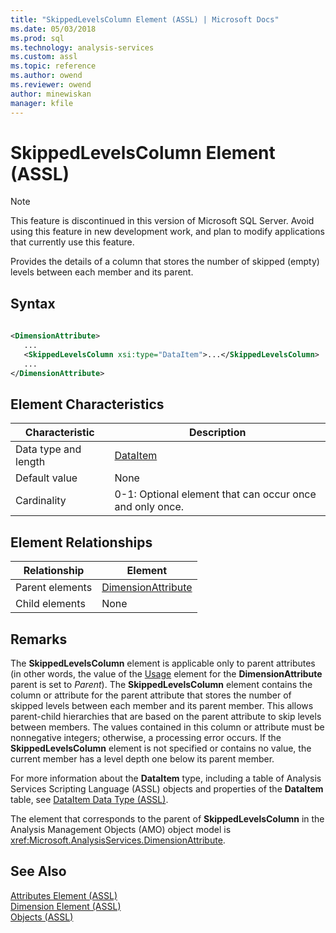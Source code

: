```yaml
---
title: "SkippedLevelsColumn Element (ASSL) | Microsoft Docs"
ms.date: 05/03/2018
ms.prod: sql
ms.technology: analysis-services
ms.custom: assl
ms.topic: reference
ms.author: owend
ms.reviewer: owend
author: minewiskan
manager: kfile
---
```

# SkippedLevelsColumn Element (ASSL)

    
> [!NOTE]  
>  This feature is discontinued in this version of Microsoft SQL Server. Avoid using this feature in new development work, and plan to modify applications that currently use this feature.  
  
 Provides the details of a column that stores the number of skipped (empty) levels between each member and its parent.  
  
## Syntax  
  
```xml  
  
<DimensionAttribute>  
   ...  
   <SkippedLevelsColumn xsi:type="DataItem">...</SkippedLevelsColumn>  
   ...  
</DimensionAttribute>  
```  
  
## Element Characteristics  
  
|Characteristic|Description|  
|--------------------|-----------------|  
|Data type and length|[DataItem](data-type/dataitem-data-type-assl.md)|  
|Default value|None|  
|Cardinality|0-1: Optional element that can occur once and only once.|  
  
## Element Relationships  
  
|Relationship|Element|  
|------------------|-------------|  
|Parent elements|[DimensionAttribute](data-type/dimensionattribute-data-type-assl.md)|  
|Child elements|None|  
  
## Remarks  
 The **SkippedLevelsColumn** element is applicable only to parent attributes (in other words, the value of the [Usage](properties/usage-element-dimensionattribute-assl.md) element for the **DimensionAttribute** parent is set to *Parent*). The **SkippedLevelsColumn** element contains the column or attribute for the parent attribute that stores the number of skipped levels between each member and its parent member. This allows parent-child hierarchies that are based on the parent attribute to skip levels between members. The values contained in this column or attribute must be nonnegative integers; otherwise, a processing error occurs. If the **SkippedLevelsColumn** element is not specified or contains no value, the current member has a level depth one below its parent member.  
  
 For more information about the **DataItem** type, including a table of Analysis Services Scripting Language (ASSL) objects and properties of the **DataItem** table, see [DataItem Data Type &#40;ASSL&#41;](data-type/dataitem-data-type-assl.md).  
  
 The element that corresponds to the parent of **SkippedLevelsColumn** in the Analysis Management Objects (AMO) object model is <xref:Microsoft.AnalysisServices.DimensionAttribute>.  
  
## See Also  
 [Attributes Element &#40;ASSL&#41;](collections/attributes-element-assl.md)   
 [Dimension Element &#40;ASSL&#41;](objects/dimension-element-assl.md)   
 [Objects &#40;ASSL&#41;](objects/objects-assl.md)  
  
  
